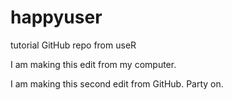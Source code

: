 # happyuser
tutorial GitHub repo from useR

I am making this edit from my computer. 

I am making this second edit from GitHub. Party on. 
